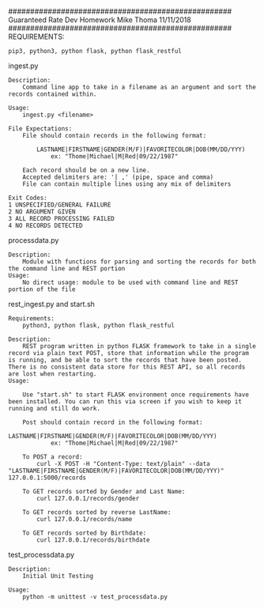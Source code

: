 ###################################################
Guaranteed Rate Dev Homework
Mike Thoma 11/11/2018
###################################################
REQUIREMENTS:

	pip3, python3, python flask, python flask_restful

ingest.py

	Description:
		Command line app to take in a filename as an argument and sort the records contained within.

	Usage:
		ingest.py <filename>

	File Expectations:
		File should contain records in the following format:

			LASTNAME|FIRSTNAME|GENDER(M/F)|FAVORITECOLOR|DOB(MM/DD/YYY)
				ex: "Thome|Michael|M|Red|09/22/1987"

		Each record should be on a new line.
		Accepted delimiters are: '| ,' (pipe, space and comma)
		File can contain multiple lines using any mix of delimiters

	Exit Codes:
	1 UNSPECIFIED/GENERAL FAILURE
	2 NO ARGUMENT GIVEN
	3 ALL RECORD PROCESSING FAILED
	4 NO RECORDS DETECTED


processdata.py

	Description:
		Module with functions for parsing and sorting the records for both the command line and REST portion
	Usage:
		No direct usage: module to be used with command line and REST portion of the file


rest_ingest.py and start.sh

	Requirements:
		python3, python flask, python flask_restful

	Description:
		REST program written in python FLASK framework to take in a single record via plain text POST, store that information while the program is running, and be able to sort the records that have been posted. There is no consistent data store for this REST API, so all records are lost when restarting.
	Usage:

		Use "start.sh" to start FLASK environment once requirements have been installed. You can run this via screen if you wish to keep it running and still do work.

		Post should contain record in the following format:
				LASTNAME|FIRSTNAME|GENDER(M/F)|FAVORITECOLOR|DOB(MM/DD/YYY)
				ex: "Thome|Michael|M|Red|09/22/1987"

		To POST a record:
			curl -X POST -H "Content-Type: text/plain" --data "LASTNAME|FIRSTNAME|GENDER(M/F)|FAVORITECOLOR|DOB(MM/DD/YYY)" 127.0.0.1:5000/records

		To GET records sorted by Gender and Last Name:
			curl 127.0.0.1/records/gender

		To GET records sorted by reverse LastName:
			curl 127.0.0.1/records/name 

		To GET records sorted by Birthdate:
			curl 127.0.0.1/records/birthdate

test_processdata.py

	Description:
		Initial Unit Testing

	Usage:
		python -m unittest -v test_processdata.py